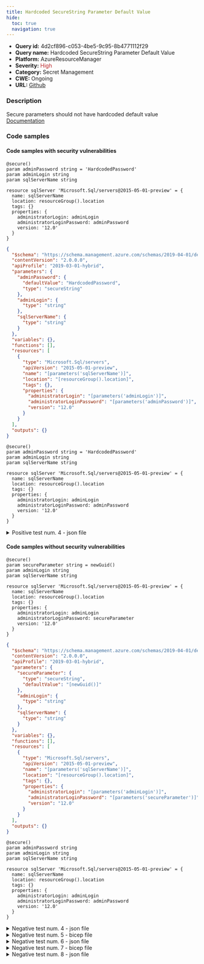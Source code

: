 ```yaml
---
title: Hardcoded SecureString Parameter Default Value
hide:
  toc: true
  navigation: true
---
```


<style>
  .highlight .hll {
    background-color: #ff171742;
  }
  .md-content {
    max-width: 1100px;
    margin: 0 auto;
  }
</style>

-   **Query id:** 4d2cf896-c053-4be5-9c95-8b4771112f29
-   **Query name:** Hardcoded SecureString Parameter Default Value
-   **Platform:** AzureResourceManager
-   **Severity:** <span style="color:#bb2124">High</span>
-   **Category:** Secret Management
-   **CWE:** Ongoing
-   **URL:** [Github](https://github.com/Checkmarx/kics/tree/master/assets/queries/azureResourceManager/hardcoded_securestring_parameter_default_value)

### Description
Secure parameters should not have hardcoded default value<br>
[Documentation](https://docs.microsoft.com/en-us/azure/azure-resource-manager/templates/template-test-cases#secure-parameters-cant-have-hardcoded-default)

### Code samples
#### Code samples with security vulnerabilities
```bicep title="Positive test num. 1 - bicep file" hl_lines="2"
@secure()
param adminPassword string = 'HardcodedPassword'
param adminLogin string
param sqlServerName string

resource sqlServer 'Microsoft.Sql/servers@2015-05-01-preview' = {
  name: sqlServerName
  location: resourceGroup().location
  tags: {}
  properties: {
    administratorLogin: adminLogin
    administratorLoginPassword: adminPassword
    version: '12.0'
  }
}

```
```json title="Positive test num. 2 - json file" hl_lines="7"
{
  "$schema": "https://schema.management.azure.com/schemas/2019-04-01/deploymentTemplate.json#",
  "contentVersion": "2.0.0.0",
  "apiProfile": "2019-03-01-hybrid",
  "parameters": {
    "adminPassword": {
      "defaultValue": "HardcodedPassword",
      "type": "secureString"
    },
    "adminLogin": {
      "type": "string"
    },
    "sqlServerName": {
      "type": "string"
    }
  },
  "variables": {},
  "functions": [],
  "resources": [
    {
      "type": "Microsoft.Sql/servers",
      "apiVersion": "2015-05-01-preview",
      "name": "[parameters('sqlServerName')]",
      "location": "[resourceGroup().location]",
      "tags": {},
      "properties": {
        "administratorLogin": "[parameters('adminLogin')]",
        "administratorLoginPassword": "[parameters('adminPassword')]",
        "version": "12.0"
      }
    }
  ],
  "outputs": {}
}

```
```bicep title="Positive test num. 3 - bicep file" hl_lines="2"
@secure()
param adminPassword string = 'HardcodedPassword'
param adminLogin string
param sqlServerName string

resource sqlServer 'Microsoft.Sql/servers@2015-05-01-preview' = {
  name: sqlServerName
  location: resourceGroup().location
  tags: {}
  properties: {
    administratorLogin: adminLogin
    administratorLoginPassword: adminPassword
    version: '12.0'
  }
}

```
<details><summary>Positive test num. 4 - json file</summary>

```json hl_lines="9"
{
  "properties": {
    "template": {
      "$schema": "https://schema.management.azure.com/schemas/2019-04-01/deploymentTemplate.json#",
      "contentVersion": "2.0.0.0",
      "apiProfile": "2019-03-01-hybrid",
      "parameters": {
        "adminPassword": {
          "defaultValue": "HardcodedPassword",
          "type": "secureString"
        },
        "adminLogin": {
          "type": "string"
        },
        "sqlServerName": {
          "type": "string"
        }
      },
      "variables": {},
      "functions": [],
      "resources": [
        {
          "type": "Microsoft.Sql/servers",
          "apiVersion": "2015-05-01-preview",
          "name": "[parameters('sqlServerName')]",
          "location": "[resourceGroup().location]",
          "tags": {},
          "properties": {
            "administratorLogin": "[parameters('adminLogin')]",
            "administratorLoginPassword": "[parameters('adminPassword')]",
            "version": "12.0"
          }
        }
      ],
      "outputs": {}
    },
    "parameters": {}
  },
  "kind": "template",
  "type": "Microsoft.Blueprint/blueprints/artifacts",
  "name": "myTemplate"
}

```
</details>


#### Code samples without security vulnerabilities
```bicep title="Negative test num. 1 - bicep file"
@secure()
param secureParameter string = newGuid()
param adminLogin string
param sqlServerName string

resource sqlServer 'Microsoft.Sql/servers@2015-05-01-preview' = {
  name: sqlServerName
  location: resourceGroup().location
  tags: {}
  properties: {
    administratorLogin: adminLogin
    administratorLoginPassword: secureParameter
    version: '12.0'
  }
}

```
```json title="Negative test num. 2 - json file"
{
  "$schema": "https://schema.management.azure.com/schemas/2019-04-01/deploymentTemplate.json#",
  "contentVersion": "2.0.0.0",
  "apiProfile": "2019-03-01-hybrid",
  "parameters": {
    "secureParameter": {
      "type": "secureString",
      "defaultValue": "[newGuid()]"
    },
    "adminLogin": {
      "type": "string"
    },
    "sqlServerName": {
      "type": "string"
    }
  },
  "variables": {},
  "functions": [],
  "resources": [
    {
      "type": "Microsoft.Sql/servers",
      "apiVersion": "2015-05-01-preview",
      "name": "[parameters('sqlServerName')]",
      "location": "[resourceGroup().location]",
      "tags": {},
      "properties": {
        "administratorLogin": "[parameters('adminLogin')]",
        "administratorLoginPassword": "[parameters('secureParameter')]",
        "version": "12.0"
      }
    }
  ],
  "outputs": {}
}

```
```bicep title="Negative test num. 3 - bicep file"
@secure()
param adminPassword string
param adminLogin string
param sqlServerName string

resource sqlServer 'Microsoft.Sql/servers@2015-05-01-preview' = {
  name: sqlServerName
  location: resourceGroup().location
  tags: {}
  properties: {
    administratorLogin: adminLogin
    administratorLoginPassword: adminPassword
    version: '12.0'
  }
}

```
<details><summary>Negative test num. 4 - json file</summary>

```json
{
  "$schema": "https://schema.management.azure.com/schemas/2019-04-01/deploymentTemplate.json#",
  "contentVersion": "2.0.0.0",
  "apiProfile": "2019-03-01-hybrid",
  "parameters": {
    "adminPassword": {
      "type": "secureString"
    },
    "adminLogin": {
      "type": "string"
    },
    "sqlServerName": {
      "type": "string"
    }
  },
  "variables": {},
  "functions": [],
  "resources": [
    {
      "type": "Microsoft.Sql/servers",
      "apiVersion": "2015-05-01-preview",
      "name": "[parameters('sqlServerName')]",
      "location": "[resourceGroup().location]",
      "tags": {},
      "properties": {
        "administratorLogin": "[parameters('adminLogin')]",
        "administratorLoginPassword": "[parameters('adminPassword')]",
        "version": "12.0"
      }
    }
  ],
  "outputs": {}
}

```
</details>
<details><summary>Negative test num. 5 - bicep file</summary>

```bicep
@secure()
param secureParameter string = newGuid()
param adminLogin string
param sqlServerName string

resource sqlServer 'Microsoft.Sql/servers@2015-05-01-preview' = {
  name: sqlServerName
  location: resourceGroup().location
  tags: {}
  properties: {
    administratorLogin: adminLogin
    administratorLoginPassword: secureParameter
    version: '12.0'
  }
}

```
</details>
<details><summary>Negative test num. 6 - json file</summary>

```json
{
  "properties": {
    "template": {
      "$schema": "https://schema.management.azure.com/schemas/2019-04-01/deploymentTemplate.json#",
      "contentVersion": "2.0.0.0",
      "apiProfile": "2019-03-01-hybrid",
      "parameters": {
        "secureParameter": {
          "type": "secureString",
          "defaultValue": "[newGuid()]"
        },
        "adminLogin": {
          "type": "string"
        },
        "sqlServerName": {
          "type": "string"
        }
      },
      "variables": {},
      "functions": [],
      "resources": [
        {
          "type": "Microsoft.Sql/servers",
          "apiVersion": "2015-05-01-preview",
          "name": "[parameters('sqlServerName')]",
          "location": "[resourceGroup().location]",
          "tags": {},
          "properties": {
            "administratorLogin": "[parameters('adminLogin')]",
            "administratorLoginPassword": "[parameters('secureParameter')]",
            "version": "12.0"
          }
        }
      ],
      "outputs": {}
    },
    "parameters": {}
  },
  "kind": "template",
  "type": "Microsoft.Blueprint/blueprints/artifacts",
  "name": "myTemplate"
}

```
</details>
<details><summary>Negative test num. 7 - bicep file</summary>

```bicep
@secure()
param adminPassword string
param adminLogin string
param sqlServerName string

resource sqlServer 'Microsoft.Sql/servers@2015-05-01-preview' = {
  name: sqlServerName
  location: resourceGroup().location
  tags: {}
  properties: {
    administratorLogin: adminLogin
    administratorLoginPassword: adminPassword
    version: '12.0'
  }
}

```
</details>
<details><summary>Negative test num. 8 - json file</summary>

```json
{
  "properties": {
    "template": {
      "$schema": "https://schema.management.azure.com/schemas/2019-04-01/deploymentTemplate.json#",
      "contentVersion": "2.0.0.0",
      "apiProfile": "2019-03-01-hybrid",
      "parameters": {
        "adminPassword": {
          "type": "secureString"
        },
        "adminLogin": {
          "type": "string"
        },
        "sqlServerName": {
          "type": "string"
        }
      },
      "variables": {},
      "functions": [],
      "resources": [
        {
          "type": "Microsoft.Sql/servers",
          "apiVersion": "2015-05-01-preview",
          "name": "[parameters('sqlServerName')]",
          "location": "[resourceGroup().location]",
          "tags": {},
          "properties": {
            "administratorLogin": "[parameters('adminLogin')]",
            "administratorLoginPassword": "[parameters('adminPassword')]",
            "version": "12.0"
          }
        }
      ],
      "outputs": {}
    },
    "parameters": {}
  },
  "kind": "template",
  "type": "Microsoft.Blueprint/blueprints/artifacts",
  "name": "myTemplate"
}

```
</details>
